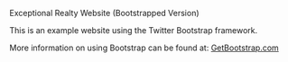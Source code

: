 Exceptional Realty Website (Bootstrapped Version)

This is an example website using the Twitter Bootstrap framework.

More information on using Bootstrap can be found at:
[GetBootstrap.com](http://GetBootstrap.com)
